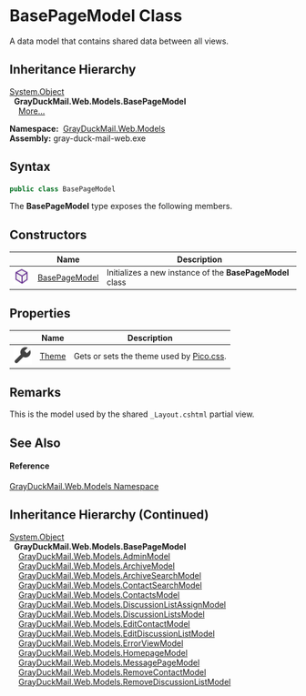 BasePageModel Class
===================
A data model that contains shared data between all views.


Inheritance Hierarchy
---------------------
[System.Object][1]  
  **GrayDuckMail.Web.Models.BasePageModel**  
    [More...][2]

  **Namespace:**  [GrayDuckMail.Web.Models][3]  
  **Assembly:** gray-duck-mail-web.exe

Syntax
------

```csharp
public class BasePageModel
```

The **BasePageModel** type exposes the following members.


Constructors
------------

|                  | Name               | Description                                               |
| ---------------- | ------------------ | --------------------------------------------------------- |
| ![Public method] | [BasePageModel][4] | Initializes a new instance of the **BasePageModel** class |


Properties
----------

|                    | Name       | Description                                   |
| ------------------ | ---------- | --------------------------------------------- |
| ![Public property] | [Theme][5] | Gets or sets the theme used by [Pico.css][6]. |


Remarks
-------
 This is the model used by the shared `_Layout.cshtml` partial view. 

See Also
--------

#### Reference
[GrayDuckMail.Web.Models Namespace][3]  


Inheritance Hierarchy (Continued)
---------------------------------
[System.Object][1]  
  **GrayDuckMail.Web.Models.BasePageModel**  
    [GrayDuckMail.Web.Models.AdminModel][7]  
    [GrayDuckMail.Web.Models.ArchiveModel][8]  
    [GrayDuckMail.Web.Models.ArchiveSearchModel][9]  
    [GrayDuckMail.Web.Models.ContactSearchModel][10]  
    [GrayDuckMail.Web.Models.ContactsModel][11]  
    [GrayDuckMail.Web.Models.DiscussionListAssignModel][12]  
    [GrayDuckMail.Web.Models.DiscussionListsModel][13]  
    [GrayDuckMail.Web.Models.EditContactModel][14]  
    [GrayDuckMail.Web.Models.EditDiscussionListModel][15]  
    [GrayDuckMail.Web.Models.ErrorViewModel][16]  
    [GrayDuckMail.Web.Models.HomepageModel][17]  
    [GrayDuckMail.Web.Models.MessagePageModel][18]  
    [GrayDuckMail.Web.Models.RemoveContactModel][19]  
    [GrayDuckMail.Web.Models.RemoveDiscussionListModel][20]  

[1]: https://docs.microsoft.com/dotnet/api/system.object
[2]: #inheritance-hierarchy-continued
[3]: ../README.md
[4]: _ctor.md
[5]: Theme.md
[6]: https://picocss.com/docs/themes.html
[7]: ../AdminModel/README.md
[8]: ../ArchiveModel/README.md
[9]: ../ArchiveSearchModel/README.md
[10]: ../ContactSearchModel/README.md
[11]: ../ContactsModel/README.md
[12]: ../DiscussionListAssignModel/README.md
[13]: ../DiscussionListsModel/README.md
[14]: ../EditContactModel/README.md
[15]: ../EditDiscussionListModel/README.md
[16]: ../ErrorViewModel/README.md
[17]: ../HomepageModel/README.md
[18]: ../MessagePageModel/README.md
[19]: ../RemoveContactModel/README.md
[20]: ../RemoveDiscussionListModel/README.md
[Public method]: ../../icons/pubmethod.svg "Public method"
[Public property]: ../../icons/pubproperty.svg "Public property"